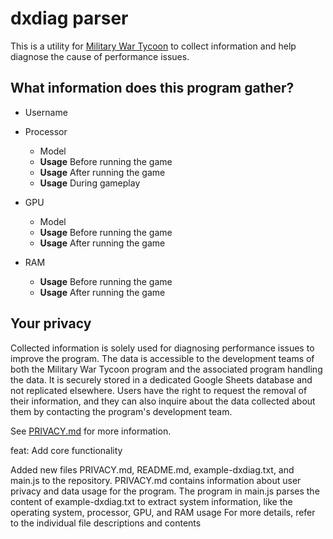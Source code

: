 # dxdiag parser

This is a utility for [Military War Tycoon](https://www.roblox.com/games/31490825/NEW-MAP-Military-War-Tycoon)
 to collect information and help diagnose the cause of performance issues.

## What information does this program gather?

- Username
- Processor
  - Model
  - **Usage** Before running the game
  - **Usage** After running the game
  - **Usage** During gameplay

- GPU
  - Model
  - **Usage** Before running the game
  - **Usage** After running the game

- RAM
  - **Usage** Before running the game
  - **Usage** After running the game

## Your privacy

Collected information is solely used for diagnosing performance issues to
improve the program. The data is accessible to the development teams of
both the Military War Tycoon program and the associated program handling
the data. It is securely stored in a dedicated Google Sheets database and
not replicated elsewhere. Users have the right to request the removal of
their information, and they can also inquire about the data collected about
them by contacting the program's development team.

See [PRIVACY.md](PRIVACY.md) for more information.



feat: Add core functionality

Added new files PRIVACY.md, README.md, example-dxdiag.txt,
and main.js to the repository.
PRIVACY.md contains information about user privacy
and data usage for the program.
The program in main.js parses the content of example-dxdiag.txt to extract system information,
like the operating system, processor, GPU, and RAM usage
For more details, refer to the individual file descriptions and contents
